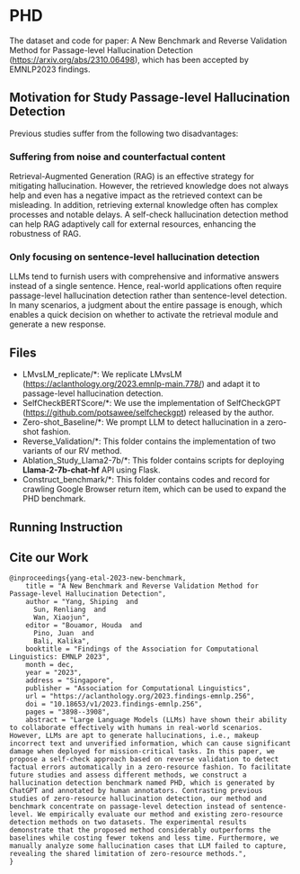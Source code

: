 # PHD
The dataset and code for paper: A New Benchmark and Reverse Validation Method for Passage-level Hallucination Detection (https://arxiv.org/abs/2310.06498), which has been accepted by EMNLP2023 findings.

## Motivation for Study Passage-level Hallucination Detection
Previous studies suffer from the following two disadvantages:

### Suffering from noise and counterfactual content
Retrieval-Augmented Generation (RAG) is an effective strategy for mitigating hallucination. However, the retrieved knowledge does not always help and even has a negative impact as the retrieved context can be misleading. In addition, retrieving external knowledge often has complex processes and notable delays. A self-check hallucination detection method can help RAG adaptively call for external resources, enhancing the robustness of RAG.

### Only focusing on sentence-level hallucination detection
LLMs tend to furnish users with comprehensive and informative answers instead of a single sentence. Hence, real-world applications often require passage-level hallucination detection rather than sentence-level detection. In many scenarios, a judgment about the entire passage is enough, which enables a quick decision on whether to activate the retrieval module and generate a new response.



## Files
-  LMvsLM_replicate/*: We replicate LMvsLM (https://aclanthology.org/2023.emnlp-main.778/) and adapt it to passage-level hallucination detection.
-  SelfCheckBERTScore/*: We use the implementation of SelfCheckGPT (https://github.com/potsawee/selfcheckgpt) released by the author.
-  Zero-shot_Baseline/*: We prompt LLM to detect hallucination in a zero-shot fashion.
-  Reverse_Validation/*: This folder contains the implementation of two variants of our RV method.
-  Ablation_Study_Llama2-7b/*: This folder contains scripts for deploying **Llama-2-7b-chat-hf** API using Flask. 
-  Construct_benchmark/*: This folder contains codes and record for crawling Google Browser return item, which can be used to expand the PHD benchmark.


## Running Instruction





## Cite our Work 
```
@inproceedings{yang-etal-2023-new-benchmark,
    title = "A New Benchmark and Reverse Validation Method for Passage-level Hallucination Detection",
    author = "Yang, Shiping  and
      Sun, Renliang  and
      Wan, Xiaojun",
    editor = "Bouamor, Houda  and
      Pino, Juan  and
      Bali, Kalika",
    booktitle = "Findings of the Association for Computational Linguistics: EMNLP 2023",
    month = dec,
    year = "2023",
    address = "Singapore",
    publisher = "Association for Computational Linguistics",
    url = "https://aclanthology.org/2023.findings-emnlp.256",
    doi = "10.18653/v1/2023.findings-emnlp.256",
    pages = "3898--3908",
    abstract = "Large Language Models (LLMs) have shown their ability to collaborate effectively with humans in real-world scenarios. However, LLMs are apt to generate hallucinations, i.e., makeup incorrect text and unverified information, which can cause significant damage when deployed for mission-critical tasks. In this paper, we propose a self-check approach based on reverse validation to detect factual errors automatically in a zero-resource fashion. To facilitate future studies and assess different methods, we construct a hallucination detection benchmark named PHD, which is generated by ChatGPT and annotated by human annotators. Contrasting previous studies of zero-resource hallucination detection, our method and benchmark concentrate on passage-level detection instead of sentence-level. We empirically evaluate our method and existing zero-resource detection methods on two datasets. The experimental results demonstrate that the proposed method considerably outperforms the baselines while costing fewer tokens and less time. Furthermore, we manually analyze some hallucination cases that LLM failed to capture, revealing the shared limitation of zero-resource methods.",
}
```
